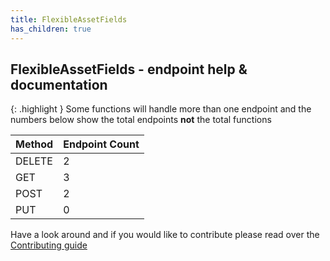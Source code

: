 ```yaml
---
title: FlexibleAssetFields
has_children: true
---
```


## FlexibleAssetFields - endpoint help & documentation

{: .highlight }
Some functions will handle more than one endpoint and the numbers below show the total endpoints **not** the total functions

| **Method** | **Endpoint Count**  |
|------------|---------------------|
| DELETE     | 2       |
| GET        | 3          |
| POST       | 2         |
| PUT        | 0          |

Have a look around and if you would like to contribute please read over the [Contributing guide](https://github.com/Celerium/ITGlue-PowerShellWrapper/blob/master/.github/CONTRIBUTING.md)
